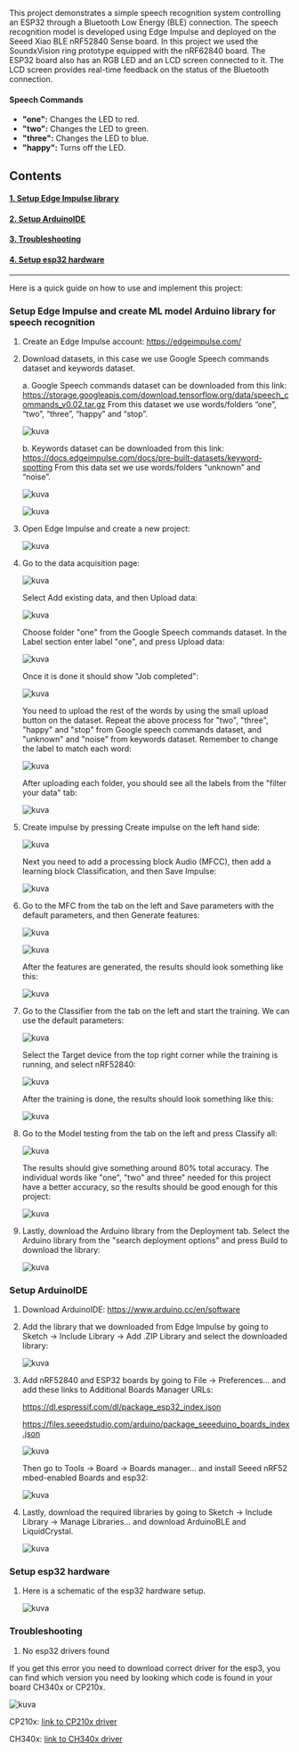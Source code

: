 This project demonstrates a simple speech recognition system controlling an ESP32 through a Bluetooth Low Energy (BLE) connection. The speech recognition model is developed using Edge Impulse and deployed on the Seeed Xiao BLE nRF52840 Sense board. In this project we used the SoundxVision ring prototype equipped with the nRF62840 board. The ESP32 board also has an RGB LED and an LCD screen connected to it. The LCD screen provides real-time feedback on the status of the Bluetooth connection.

#### Speech Commands

- **"one":** Changes the LED to red.
- **"two":** Changes the LED to green.
- **"three":** Changes the LED to blue.
- **"happy":** Turns off the LED.

## Contents

#### [1. Setup Edge Impulse library](#setup-edge-impulse-and-create-ml-model-arduino-library-for-speech-recognition)
#### [2. Setup ArduinoIDE](#setup-arduinoide)
#### [3. Troubleshooting](#troubleshooting)
#### [4. Setup esp32 hardware](#Setup-esp32-hardware)

---

Here is a quick guide on how to use and implement this project:

### Setup Edge Impulse and create ML model Arduino library for speech recognition

1. Create an Edge Impulse account: https://edgeimpulse.com/
2. Download datasets, in this case we use Google Speech commands dataset and keywords dataset.
   
   a. Google Speech commands dataset can be downloaded from this link:
   https://storage.googleapis.com/download.tensorflow.org/data/speech_commands_v0.02.tar.gz From this dataset we use words/folders “one”, “two”, “three”, “happy” and “stop”.

   ![kuva](https://github.com/LasseRapo/nRF52840-SpeechRecogniton-BLE/assets/71126392/e2211aa3-76e2-4f13-9cda-33a267c09062)

   b. Keywords dataset can be downloaded from this link:
   https://docs.edgeimpulse.com/docs/pre-built-datasets/keyword-spotting From this data set we use words/folders “unknown” and “noise”.

   ![kuva](https://github.com/LasseRapo/nRF52840-SpeechRecogniton-BLE/assets/71126392/141937a1-2a64-4f38-9c05-f0e116b3bcde)

   ![kuva](https://github.com/LasseRapo/nRF52840-SpeechRecogniton-BLE/assets/71126392/a1342f01-719f-4e6e-8f0b-0fb50601995f)

3. Open Edge Impulse and create a new project:

   ![kuva](https://github.com/LasseRapo/nRF52840-SpeechRecogniton-BLE/assets/71126392/4cbafda3-28e1-4ea0-9d06-c7ddbc76d9c9)

4. Go to the data acquisition page:

   ![kuva](https://github.com/LasseRapo/nRF52840-SpeechRecogniton-BLE/assets/71126392/f85830ce-86ee-436e-926f-46addb80cf1f)

   Select Add existing data, and then Upload data:

   ![kuva](https://github.com/LasseRapo/nRF52840-SpeechRecogniton-BLE/assets/71126392/df5f5fd4-dd76-4c44-afc7-ef48422f31af)

   Choose folder "one" from the Google Speech commands dataset. In the Label section enter label "one", and press Upload data:

   ![kuva](https://github.com/LasseRapo/nRF52840-SpeechRecogniton-BLE/assets/71126392/76ed28b4-e8c6-4b0a-b2ac-734663e9ca68)

   Once it is done it should show "Job completed":

   ![kuva](https://github.com/LasseRapo/nRF52840-SpeechRecogniton-BLE/assets/71126392/75e65e5a-2473-4aa7-86b6-d63b5b5e7ff2)

   You need to upload the rest of the words by using the small upload button on the dataset. Repeat the above process for "two", "three", "happy" and "stop" from Google speech commands dataset, and "unknown" and "noise" from keywords dataset. Remember to change the label to match each word:

   ![kuva](https://github.com/LasseRapo/nRF52840-SpeechRecogniton-BLE/assets/71126392/b11f97a2-aef7-4506-aaaf-5ab353eb6f62)

   After uploading each folder, you should see all the labels from the "filter your data" tab:

   ![kuva](https://github.com/LasseRapo/nRF52840-SpeechRecogniton-BLE/assets/71126392/60bcb9e0-e42b-422e-b286-717618eea046)

5. Create impulse by pressing Create impulse on the left hand side:

   ![kuva](https://github.com/LasseRapo/nRF52840-SpeechRecogniton-BLE/assets/71126392/5479a188-ead4-4807-a6ef-4a123036d559)

   Next you need to add a processing block Audio (MFCC), then add a learning block Classification, and then Save Impulse:

   ![kuva](https://github.com/LasseRapo/nRF52840-SpeechRecogniton-BLE/assets/71126392/c1b20c7e-d8c8-4608-ac0e-478e252cf607)

6. Go to the MFC from the tab on the left and Save parameters with the default parameters, and then Generate features:

   ![kuva](https://github.com/LasseRapo/nRF52840-SpeechRecogniton-BLE/assets/71126392/3cafc424-d201-43af-9798-0d9f2f3114b4)

   ![kuva](https://github.com/LasseRapo/nRF52840-SpeechRecogniton-BLE/assets/71126392/d81003ce-a298-402a-a6b0-71b4cec01b1f)

   After the features are generated, the results should look something like this:

   ![kuva](https://github.com/LasseRapo/nRF52840-SpeechRecogniton-BLE/assets/71126392/15aa597e-13d6-4073-b493-d8786b632be6)

7. Go to the Classifier from the tab on the left and start the training. We can use the default parameters:

   ![kuva](https://github.com/LasseRapo/nRF52840-SpeechRecogniton-BLE/assets/71126392/9aeceaab-086a-40b9-ac2f-1672d2337b80)

   Select the Target device from the top right corner while the training is running, and select nRF52840:

   ![kuva](https://github.com/LasseRapo/nRF52840-SpeechRecogniton-BLE/assets/71126392/fc55f7d7-f571-41ea-9c4e-3f815c7c3015)

   After the training is done, the results should look something like this:

   ![kuva](https://github.com/LasseRapo/nRF52840-SpeechRecogniton-BLE/assets/71126392/87a8b502-d8d0-4a01-a1b1-3105b341b3c9)

8. Go to the Model testing from the tab on the left and press Classify all:

   ![kuva](https://github.com/LasseRapo/nRF52840-SpeechRecogniton-BLE/assets/71126392/e5d32706-28b4-46df-bf8e-2c3d4a96d35f)

   The results should give something around 80% total accuracy. The individual words like "one", "two" and three" needed for this project have a better accuracy, so the results should be good enough for this project:

   ![kuva](https://github.com/LasseRapo/nRF52840-SpeechRecogniton-BLE/assets/71126392/a73adb1d-07e5-4619-9e52-e6ca462277be)

9. Lastly, download the Arduino library from the Deployment tab. Select the Arduino library from the "search deployment options" and press Build to download the library:

   ![kuva](https://github.com/LasseRapo/nRF52840-SpeechRecogniton-BLE/assets/71126392/558f9492-b9b7-44de-917c-831373701b73)

### Setup ArduinoIDE

1. Download ArduinoIDE: https://www.arduino.cc/en/software
2. Add the library that we downloaded from Edge Impulse by going to Sketch -> Include Library -> Add .ZIP Library and select the downloaded library:

   ![kuva](https://github.com/LasseRapo/nRF52840-SpeechRecogniton-BLE/assets/71126392/fbd45410-29a7-4251-b74a-50d11ae2504c)

3. Add nRF52840 and ESP32 boards by going to File -> Preferences... and add these links to Additional Boards Manager URLs:

   https://dl.espressif.com/dl/package_esp32_index.json

   https://files.seeedstudio.com/arduino/package_seeeduino_boards_index.json

   ![kuva](https://github.com/LasseRapo/nRF52840-SpeechRecogniton-BLE/assets/71126392/e7928a72-25d7-4f4b-8779-76020eaa293c)

   Then go to Tools -> Board -> Boards manager... and install Seeed nRF52 mbed-enabled Boards and esp32:

   ![kuva](https://github.com/LasseRapo/nRF52840-SpeechRecogniton-BLE/assets/71126392/3f7b859b-205e-47da-bdad-2fc4ca1dcfa7)

4. Lastly, download the required libraries by going to Sketch -> Include Library -> Manage Libraries... and download ArduinoBLE and LiquidCrystal.

   ![kuva](https://github.com/LasseRapo/nRF52840-SpeechRecogniton-BLE/assets/71126392/bfb8f7b0-797d-4c64-9d0d-93f2f5d70be8)

### Setup esp32 hardware

1. Here is a schematic of the esp32 hardware setup.
   
   ![kuva](https://github.com/LasseRapo/nRF52840-SpeechRecogniton-BLE/assets/107210277/812d867e-d08b-49eb-990d-9cb9c9da2b60)

### Troubleshooting

1. No esp32 drivers found

  If you get this error you need to download correct driver for the esp3, you can find which version you need by looking which code is found in your board CH340x or CP210x.

  ![kuva](https://github.com/LasseRapo/nRF52840-SpeechRecogniton-BLE/assets/107210277/fef7d727-56d0-48c3-bb35-a88703939f04)
  
  CP210x: [link to CP210x driver](https://www.silabs.com/developers/usb-to-uart-bridge-vcp-drivers?tab=downloads)

  CH340x: [link to CH340x driver](https://learn.sparkfun.com/tutorials/how-to-install-ch340-drivers/all)
  
